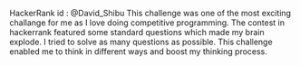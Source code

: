 HackerRank id : @David_Shibu
This challenge was one of the most exciting challange for me as I love doing competitive programming. The contest in hackerrank featured some standard questions which made my brain explode. I tried to solve as many questions as possible. This challenge enabled me to think in different ways and boost my thinking process.
